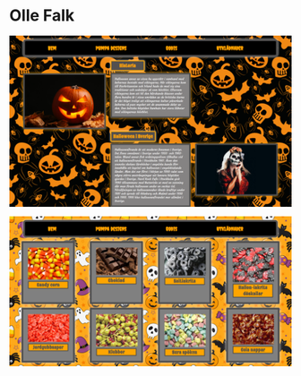 # Olle Falk

![](../../.gitbook/assets/olle-webb-halloween-hemsida.png)

![](../../.gitbook/assets/olle-webb-halloween-godis.png)

